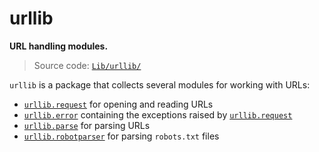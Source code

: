 # urllib

**URL handling modules.**

> Source code: [`Lib/urllib/`](https://github.com/python/cpython/tree/3.12/Lib/urllib/)

`urllib` is a package that collects several modules for working with URLs:

* [`urllib.request`](/modules/urllib/request/) for opening and reading URLs
* [`urllib.error`](/modules/urllib/error/) containing the exceptions raised by [`urllib.request`](/modules/urllib/request/)
* [`urllib.parse`](/modules/urllib/parse/) for parsing URLs
* [`urllib.robotparser`](/modules/urllib/robotparser/) for parsing `robots.txt` files
